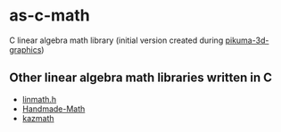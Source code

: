 # as-c-math

C linear algebra math library (initial version created during [pikuma-3d-graphics](https://github.com/pr0g/pikuma-3d-graphics))

## Other linear algebra math libraries written in C

- [linmath.h](https://github.com/datenwolf/linmath.h)
- [Handmade-Math](https://github.com/HandmadeMath/Handmade-Math)
- [kazmath](https://github.com/Kazade/kazmath)

